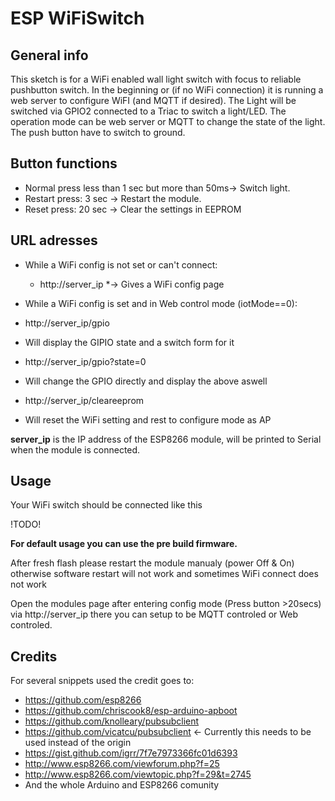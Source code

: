 # ESP WiFiSwitch
## General info
This sketch is for a WiFi enabled wall light switch with focus to reliable pushbutton switch.
In the beginning or (if no WiFi connection) it is running a web server to configure WiFI (and MQTT if desired). The Light will be switched via GPIO2 connected to a Triac to switch a light/LED.
The operation mode can be web server or MQTT to change the state of the light.
The push button have to switch to ground.
## Button functions
* Normal press less than 1 sec but more than 50ms-> Switch light.
* Restart press: 3 sec -> Restart the module.
* Reset press: 20 sec -> Clear the settings in EEPROM

## URL adresses
* While a WiFi config is not set or can't connect:
   * http://server_ip
   *-> Gives a WiFi config page 
  
* While a WiFi config is set and in Web control mode (iotMode==0):
 * http://server_ip/gpio
  * Will display the GIPIO state and a switch form for it
  
 * http://server_ip/gpio?state=0
  * Will change the GPIO directly and display the above aswell
  
 * http://server_ip/cleareeprom 
  * Will reset the WiFi setting and rest to configure mode as AP
  
<b>server_ip</b> is the IP address of the ESP8266 module, will be printed to Serial when the module is connected.

## Usage
Your WiFi switch should be connected like this

!TODO!

<b>For default usage you can use the pre build firmware.</b>

After fresh flash please restart the module manualy (power Off & On) otherwise software restart will not work and sometimes WiFi connect does not work

Open the modules page after entering config mode (Press button >20secs) via http://server_ip there you can setup to be MQTT controled or Web controled.

## Credits
For several snippets used the credit goes to:
 - https://github.com/esp8266
 - https://github.com/chriscook8/esp-arduino-apboot
 - https://github.com/knolleary/pubsubclient
 - https://github.com/vicatcu/pubsubclient <- Currently this needs to be used instead of the origin
 - https://gist.github.com/igrr/7f7e7973366fc01d6393
 - http://www.esp8266.com/viewforum.php?f=25
 - http://www.esp8266.com/viewtopic.php?f=29&t=2745
 - And the whole Arduino and ESP8266 comunity



